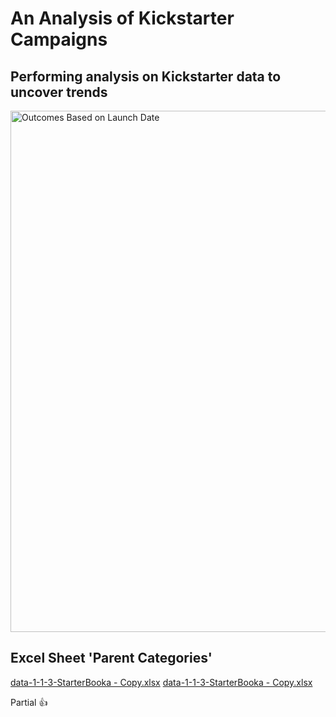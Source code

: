 # An Analysis of Kickstarter Campaigns
## Performing analysis on Kickstarter data to uncover trends
<img width="834" alt="Outcomes Based on Launch Date" src="https://user-images.githubusercontent.com/46324081/141666958-48637a76-c667-46ca-b093-2efe28ecace7.png">

## Excel Sheet 'Parent Categories'
[data-1-1-3-StarterBooka - Copy.xlsx](https://github.com/tkirk70/kickstarter-analysis/files/7533164/data-1-1-3-StarterBooka.-.Copy.xlsx)
[data-1-1-3-StarterBooka - Copy.xlsx](https://github.com/tkirk70/kickstarter-analysis/files/7533171/data-1-1-3-StarterBooka.-.Copy.xlsx)

Partial :+1:
